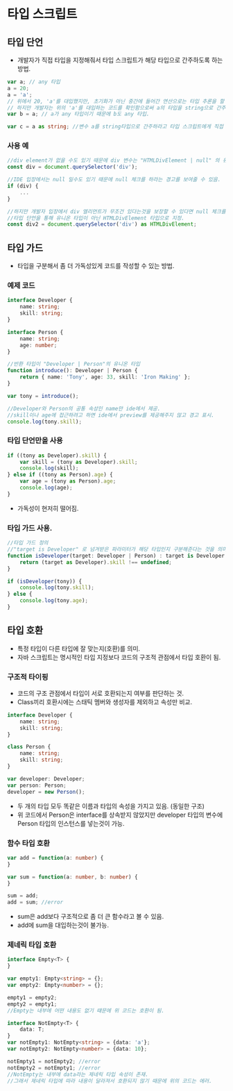 # 타입 스크립트

## 타입 단언

* 개발자가 직접 타입을 지정해줘서 타입 스크립트가 해당 타입으로 간주하도록 하는 방법.

```ts
var a; // any 타입
a = 20;
a = 'a';
// 위에서 20, 'a'를 대입했지만, 초기화가 아닌 중간에 들어간 연산으로는 타입 추론을 할 수 없음.
// 하지만 개발자는 위의 'a'를 대입하는 코드를 확인함으로써 a의 타입을 string으로 간주할 수 있음.
var b = a; // a가 any 타입이기 때문에 b도 any 타입.

var c = a as string; //변수 a를 string타입으로 간주하라고 타입 스크립트에게 직접 알려줌. c는 string타입이 됨.
```

### 사용 예

```ts
//div element가 없을 수도 있기 때문에 div 변수는 "HTMLDivElement | null" 의 유니온 타입이 됨.
const div = document.querySelector('div'); 

//IDE 입장에서는 null 일수도 있기 때문에 null 체크를 하라는 경고를 보여줄 수 있음.
if (div) {
    ...
}

//하지만 개발자 입장에서 div 엘리먼트가 무조건 있다는것을 보장할 수 있다면 null 체크를 하는것이 낭비일 수 있음.
//타입 단언을 통해 유니온 타입이 아닌 HTMLDivElement 타입으로 지정.
const div2 = document.querySelector('div') as HTMLDivElement; 
```

## 타입 가드

* 타입을 구분해서 좀 더 가독성있게 코드를 작성할 수 있는 방법.

### 예제 코드

```ts
interface Developer {
    name: string;
    skill: string;
}

interface Person {
    name: string;
    age: number;
}

//반환 타입이 "Developer | Person"의 유니온 타입
function introduce(): Developer | Person {
    return { name: 'Tony', age: 33, skill: 'Iron Making' };
}

var tony = introduce();

//Developer와 Person의 공통 속성인 name만 ide에서 제공.
//skill이나 age에 접근하려고 하면 ide에서 preview를 제공해주지 않고 경고 표시.
console.log(tony.skill);
```

### 타입 단언만을 사용

```ts
if ((tony as Developer).skill) {
    var skill = (tony as Developer).skill;
    console.log(skill);
} else if ((tony as Person).age) {
    var age = (tony as Person).age;
    console.log(age);
}
```

* 가독성이 현저히 떨어짐.

### 타입 가드 사용.

```ts
//타입 가드 정의
//"target is Developer" 로 넘겨받은 파라미터가 해당 타입인지 구분해준다는 것을 의미.
function isDeveloper(target: Developer | Person) : target is Developer {
    return (target as Developer).skill !== undefined;
}

if (isDeveloper(tony)) {
    console.log(tony.skill);
} else {
    console.log(tony.age);
}
```

## 타입 호환

* 특정 타입이 다른 타입에 잘 맞는지(호환)를 의미.
* 자바 스크립트는 명시적인 타입 지정보다 코드의 구조적 관점에서 타입 호환이 됨.

### 구조적 타이핑

* 코드의 구조 관점에서 타입이 서로 호환되는지 여부를 판단하는 것.
* Class끼리 호환시에는 스태틱 멤버와 생성자를 제외하고 속성만 비교.

```ts
interface Developer {
    name: string;
    skill: string;
}

class Person {
    name: string;
    skill: string;
}

var developer: Developer;
var person: Person;
developer = new Person();
```

* 두 개의 타입 모두 똑같은 이름과 타입의 속성을 가지고 있음. (동일한 구조)
* 위 코드에서 Person은 interface를 상속받지 않았지만 developer 타입의 변수에 Person 타입의 인스턴스를 넣는것이 가능.

### 함수 타입 호환

```ts
var add = function(a: number) {
}

var sum = function(a: number, b: number) {
}

sum = add;
add = sum; //error
```

* sum은 add보다 구조적으로 좀 더 큰 함수라고 볼 수 있음.
* add에 sum을 대입하는것이 불가능.

### 제네릭 타입 호환

```ts
interface Empty<T> {
}

var empty1: Empty<string> = {};
var empty2: Empty<number> = {};

empty1 = empty2;
empty2 = empty1;
//Empty는 내부에 어떤 내용도 없기 떄문에 위 코드는 호환이 됨.

interface NotEmpty<T> {
    data: T;
}
var notEmpty1: NotEmpty<string> = {data: 'a'};
var notEmpty2: NotEmpty<number> = {data: 10};

notEmpty1 = notEmpty2; //error
notEmpty2 = notEmpty1; //error
//NotEmpty는 내부에 data라는 제네릭 타입 속성이 존재.
//그래서 제네릭 타입에 따라 내용이 달라져서 호환되지 않기 때문에 위의 코드는 에러.
```

